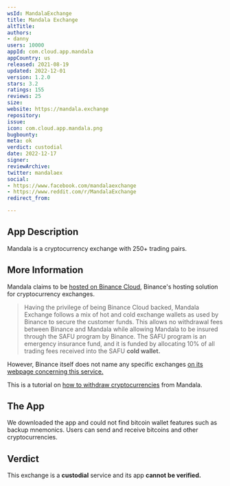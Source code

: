 ```yaml
---
wsId: MandalaExchange
title: Mandala Exchange
altTitle: 
authors:
- danny
users: 10000
appId: com.cloud.app.mandala
appCountry: us
released: 2021-08-19
updated: 2022-12-01
version: 1.2.0
stars: 3.2
ratings: 155
reviews: 25
size: 
website: https://mandala.exchange
repository: 
issue: 
icon: com.cloud.app.mandala.png
bugbounty: 
meta: ok
verdict: custodial
date: 2022-12-17
signer: 
reviewArchive: 
twitter: mandalaex
social:
- https://www.facebook.com/mandalaexchange
- https://www.reddit.com/r/MandalaExchange
redirect_from: 

---
```


## App Description

Mandala is a cryptocurrency exchange with 250+ trading pairs.

## More Information

Mandala claims to be [hosted on Binance Cloud](https://www.mandala.exchange/post/mandala-where-security-is-paramount), Binance's hosting solution for cryptocurrency exchanges. 

> Having the privilege of being Binance Cloud backed, Mandala Exchange follows a mix of hot and cold exchange wallets as used by Binance to secure the customer funds. This allows no withdrawal fees between Binance and Mandala while allowing Mandala to be insured through the SAFU program by Binance. The SAFU program is an emergency insurance fund, and it is funded by allocating 10% of all trading fees received into the SAFU **cold wallet.**

However, Binance itself does not name any specific exchanges [on its webpage concerning this service.](https://cloud.binance.com/)

This is a tutorial on [how to withdraw cryptocurrencies](https://support.mandala.exchange/hc/en-us/articles/4409894331671-How-to-Withdraw-Cryptocurrency-from-Mandala) from Mandala.

## The App

We downloaded the app and could not find bitcoin wallet features such as backup mnemonics. Users can send and receive bitcoins and other cryptocurrencies.

## Verdict

This exchange is a **custodial** service and its app **cannot be verified.**
